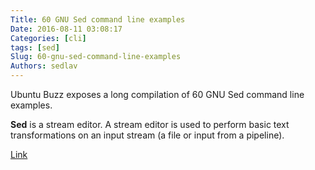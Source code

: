```yaml
---
Title: 60 GNU Sed command line examples
Date: 2016-08-11 03:08:17
Categories: [cli]
tags: [sed]
Slug: 60-gnu-sed-command-line-examples
Authors: sedlav
---
```


Ubuntu Buzz exposes a long compilation of 60 GNU Sed command line examples.

**Sed**  is  a  stream  editor. A stream editor is used to perform basic text transformations on an input stream (a file or input from a pipeline).

[Link](http://www.ubuntubuzz.com/2016/08/a-collection-of-gnu-sed-command-line-examples.html)
